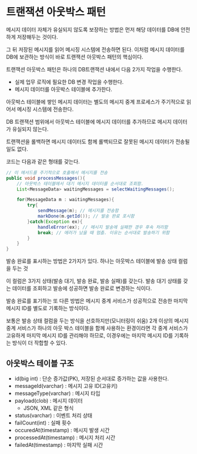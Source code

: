 # 트랜잭션 아웃박스 패턴
메시지 데이터 자체가 유실되지 않도록 보장하는 방법은 먼저 해당 데이터를 DB에 안전하게 저장해두는 것이다.

그 뒤 저장된 메시지를 읽어 메시징 시스템에 전송하면 된다. 이처럼 메시지 데이터를 DB에 보관하는 방식이 바로 트랜잭션 아웃박스 패턴의 핵심이다.

트랜잭션 아웃박스 패턴은 하나의 DB트랜잭션 내에서 다음 2가지 작업을 수행한다.
- 실제 업무 로직에 필요한 DB 변경 작업을 수행한다.
- 메시지 데이터를 아웃박스 테이블에 추가한다.

아웃박스 테이블에 쌓인 메시지 데이터는 별도의 메시지 중계 프로세스가 주기적으로 읽어서 메시징 시스템에 전송한다.

DB 트랜잭션 범위에서 아웃박스 테이블에 메시지 데이터를 추가하므로 메시지 데이터가 유실되지 않는다.

트랜잭션을 롤백하면 메시지 데이터도 함께 롤백되므로 잘못된 메시지 데이터가 전송될 일도 없다.

코드는 다음과 같은 형태를 갖는다.

```java
// 이 메서드를 주기적으로 호출해서 메시지를 전송
public void processMessages(){
    // 아웃박스 테이블에서 대기 메시지 데이터를 순서대로 조회함.
    List<MessageData> waitingMessages = selectWaitingMessages();

    for(MessageData m : waitingMessages){
        try{
            sendMessage(m); // 메시지를 전송함
            markDone(m.getId()); // 발송 완료 포시함
        }catch(Exception ex){
            handleError(ex); // 메시지 발송에 실패한 경우 후속 처리함
            break; // 에러가 났을 때 멈춤. 이유는 순서대로 발송하기 위함
        }
    }
}
```

발송 완료를 표시하는 방법은 2가지가 있다. 하나는 아웃박스 테이블에 발송 상태 컬럼을 두는 것

이 컬럼은 3가지 상태(발송 대기, 발송 완료, 발송 실패)를 갖는다. 발송 대기 상태를 갖는 데이터를 조회하고 발송에 성공하면 발송 완료로 변경하는 식이다.

발송 완료를 표기하는 또 다른 방법은 메시지 중계 서비스가 성공적으로 전송한 마지막 메시지 ID를 별도로 기록하는 방식이다.

보통은 발송 상태 컬럼을 두는 방식을 선호하지만(모니터링이 쉬움) 2개 이상의 메시지 중계 서비스가 하나의 아웃 박스 테이블을 함께 사용하는 환경이라면 각 중계 서비스가 고유하게 마지막 메시지 ID를 관리해야 하므로, 이경우에는 마지막 메시지 ID를 기록하는 방식이 더 작합할 수 있다.

## 아웃박스 테이블 구조

- id(big int) : 단순 증가값(PK), 저장된 순서대로 증가하는 값을 사용한다.
- messageId(varchar) : 메시지 고유 ID(고유키)
- messageType(varchar) : 메시지 타입
- payload(clob) : 메시지 데이터
    - JSON, XML 같은 형식
- status(varchar) : 이벤트 처리 상태
- failCount(int) : 실패 횟수
- occuredAt(timestamp) : 메시지 발생 시간
- processedAt(timestamp) : 메시지 처리 시간
- failedAt(timestamp) : 마지막 실패 시간

